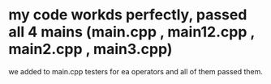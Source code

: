 # my code workds perfectly, passed all 4 mains (main.cpp , main12.cpp , main2.cpp , main3.cpp)
we added to main.cpp testers for ea operators and all of them passed them.
